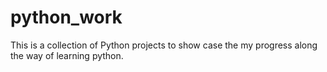 # python_work
This is a collection of Python projects to show case the my progress along the way of learning python.
